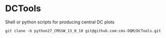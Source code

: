 # DCTools
Shell or python scripts for producing central DC plots

```
git clone -b python27_CMSSW_13_0_10 git@github.com:cms-DQM/DCTools.git

```
